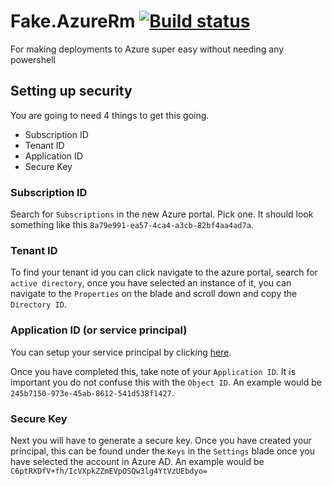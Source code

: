 # Fake.AzureRm [![Build status](https://ci.appveyor.com/api/projects/status/0l3ilm4uleh0f7sd/branch/master?svg=true)](https://ci.appveyor.com/project/Mark-Broadhurst/fake-azurerm)

For making deployments to Azure super easy without needing any powershell 


## Setting up security

You are going to need 4 things to get this going. 

 - Subscription ID
 - Tenant ID
 - Application ID
 - Secure Key

### Subscription ID

Search for `Subscriptions` in the new Azure portal. Pick one. It should look something like this `8a79e991-ea57-4ca4-a3cb-82bf4aa4ad7a`. 

### Tenant ID

To find your tenant id you can click navigate to the azure portal, search for `active directory`, once you have selected an instance of it, you can navigate
to the `Properties` on the blade and scroll down and copy the `Directory ID`.

### Application ID (or service principal)

You can setup your service principal by clicking [here](https://docs.microsoft.com/en-us/azure/azure-resource-manager/resource-group-create-service-principal-portal). 

Once you have completed this, take note of your `Application ID`. It is important you do not confuse this with the `Object ID`. 
An example would be `245b7150-973e-45ab-8612-541d538f1427`.

### Secure Key

Next you will have to generate a secure key. Once you have created your principal, this can be found under the `Keys` in the `Settings` blade 
once you have selected the account in Azure AD. An example would be `C6ptRXDfV+fh/IcVXpkZZmEVpOSQw3lg4YtVzUEbdyo=`
